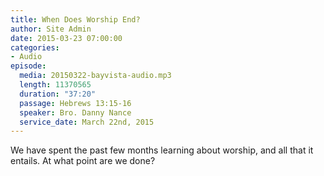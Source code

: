```yaml
---
title: When Does Worship End?
author: Site Admin
date: 2015-03-23 07:00:00
categories:
- Audio
episode:
  media: 20150322-bayvista-audio.mp3
  length: 11370565
  duration: "37:20"
  passage: Hebrews 13:15-16
  speaker: Bro. Danny Nance
  service_date: March 22nd, 2015
---
```

We have spent the past few months learning about worship, and all that it entails. At what point are we done?
